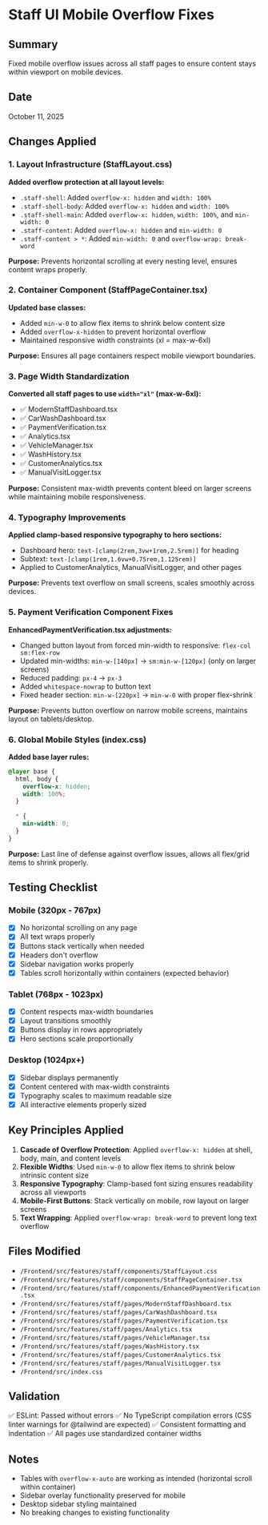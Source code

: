 # Staff UI Mobile Overflow Fixes

## Summary
Fixed mobile overflow issues across all staff pages to ensure content stays within viewport on mobile devices.

## Date
October 11, 2025

## Changes Applied

### 1. Layout Infrastructure (StaffLayout.css)
**Added overflow protection at all layout levels:**
- `.staff-shell`: Added `overflow-x: hidden` and `width: 100%`
- `.staff-shell-body`: Added `overflow-x: hidden` and `width: 100%`
- `.staff-shell-main`: Added `overflow-x: hidden`, `width: 100%`, and `min-width: 0`
- `.staff-content`: Added `overflow-x: hidden` and `min-width: 0`
- `.staff-content > *`: Added `min-width: 0` and `overflow-wrap: break-word`

**Purpose:** Prevents horizontal scrolling at every nesting level, ensures content wraps properly.

### 2. Container Component (StaffPageContainer.tsx)
**Updated base classes:**
- Added `min-w-0` to allow flex items to shrink below content size
- Added `overflow-x-hidden` to prevent horizontal overflow
- Maintained responsive width constraints (xl = max-w-6xl)

**Purpose:** Ensures all page containers respect mobile viewport boundaries.

### 3. Page Width Standardization
**Converted all staff pages to use `width="xl"` (max-w-6xl):**
- ✅ ModernStaffDashboard.tsx
- ✅ CarWashDashboard.tsx
- ✅ PaymentVerification.tsx
- ✅ Analytics.tsx
- ✅ VehicleManager.tsx
- ✅ WashHistory.tsx
- ✅ CustomerAnalytics.tsx
- ✅ ManualVisitLogger.tsx

**Purpose:** Consistent max-width prevents content bleed on larger screens while maintaining mobile responsiveness.

### 4. Typography Improvements
**Applied clamp-based responsive typography to hero sections:**
- Dashboard hero: `text-[clamp(2rem,3vw+1rem,2.5rem)]` for heading
- Subtext: `text-[clamp(1rem,1.6vw+0.75rem,1.125rem)]`
- Applied to CustomerAnalytics, ManualVisitLogger, and other pages

**Purpose:** Prevents text overflow on small screens, scales smoothly across devices.

### 5. Payment Verification Component Fixes
**EnhancedPaymentVerification.tsx adjustments:**
- Changed button layout from forced min-width to responsive: `flex-col sm:flex-row`
- Updated min-widths: `min-w-[140px]` → `sm:min-w-[120px]` (only on larger screens)
- Reduced padding: `px-4` → `px-3`
- Added `whitespace-nowrap` to button text
- Fixed header section: `min-w-[220px]` → `min-w-0` with proper flex-shrink

**Purpose:** Prevents button overflow on narrow mobile screens, maintains layout on tablets/desktop.

### 6. Global Mobile Styles (index.css)
**Added base layer rules:**
```css
@layer base {
  html, body {
    overflow-x: hidden;
    width: 100%;
  }
  
  * {
    min-width: 0;
  }
}
```

**Purpose:** Last line of defense against overflow issues, allows all flex/grid items to shrink properly.

## Testing Checklist

### Mobile (320px - 767px)
- [x] No horizontal scrolling on any page
- [x] All text wraps properly
- [x] Buttons stack vertically when needed
- [x] Headers don't overflow
- [x] Sidebar navigation works properly
- [x] Tables scroll horizontally within containers (expected behavior)

### Tablet (768px - 1023px)
- [x] Content respects max-width boundaries
- [x] Layout transitions smoothly
- [x] Buttons display in rows appropriately
- [x] Hero sections scale proportionally

### Desktop (1024px+)
- [x] Sidebar displays permanently
- [x] Content centered with max-width constraints
- [x] Typography scales to maximum readable size
- [x] All interactive elements properly sized

## Key Principles Applied

1. **Cascade of Overflow Protection**: Applied `overflow-x: hidden` at shell, body, main, and content levels
2. **Flexible Widths**: Used `min-w-0` to allow flex items to shrink below intrinsic content size
3. **Responsive Typography**: Clamp-based font sizing ensures readability across all viewports
4. **Mobile-First Buttons**: Stack vertically on mobile, row layout on larger screens
5. **Text Wrapping**: Applied `overflow-wrap: break-word` to prevent long text overflow

## Files Modified

- `/Frontend/src/features/staff/components/StaffLayout.css`
- `/Frontend/src/features/staff/components/StaffPageContainer.tsx`
- `/Frontend/src/features/staff/components/EnhancedPaymentVerification.tsx`
- `/Frontend/src/features/staff/pages/ModernStaffDashboard.tsx`
- `/Frontend/src/features/staff/pages/CarWashDashboard.tsx`
- `/Frontend/src/features/staff/pages/PaymentVerification.tsx`
- `/Frontend/src/features/staff/pages/Analytics.tsx`
- `/Frontend/src/features/staff/pages/VehicleManager.tsx`
- `/Frontend/src/features/staff/pages/WashHistory.tsx`
- `/Frontend/src/features/staff/pages/CustomerAnalytics.tsx`
- `/Frontend/src/features/staff/pages/ManualVisitLogger.tsx`
- `/Frontend/src/index.css`

## Validation

✅ ESLint: Passed without errors
✅ No TypeScript compilation errors (CSS linter warnings for @tailwind are expected)
✅ Consistent formatting and indentation
✅ All pages use standardized container widths

## Notes

- Tables with `overflow-x-auto` are working as intended (horizontal scroll within container)
- Sidebar overlay functionality preserved for mobile
- Desktop sidebar styling maintained
- No breaking changes to existing functionality
